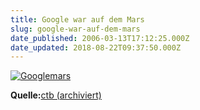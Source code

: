 ```yaml
---
title: Google war auf dem Mars
slug: google-war-auf-dem-mars
date_published: 2006-03-13T17:12:25.000Z
date_updated: 2018-08-22T09:37:50.000Z
---
```


[![Googlemars](//kahlenberg.homelinux.org/wordpress/wp-content/uploads/2006/03/googlemars_small.jpg)](http://www.google.com/mars)

**Quelle:**[ctb (archiviert)](http://web.archive.org/web/20060615141519/http://www.chatodrom.de:80/)
